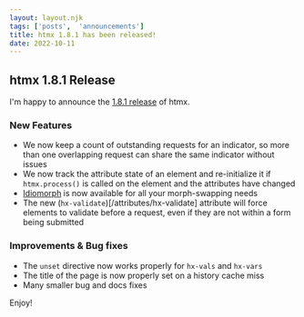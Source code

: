 ```yaml
---
layout: layout.njk
tags: ['posts',  'announcements']
title: htmx 1.8.1 has been released!
date: 2022-10-11
---
```


## htmx 1.8.1 Release

I'm happy to announce the [1.8.1 release](https://unpkg.com/browse/htmx.org@1.8.1/) of htmx.

### New Features

* We now keep a count of outstanding requests for an indicator, so more than one overlapping request can share the same
  indicator without issues
* We now track the attribute state of an element and re-initialize it if `htmx.process()` is called on the element and
  the attributes have changed
* [Idiomorph](https://github.com/bigskysoftware/idiomorph) is now available for all your morph-swapping needs
* The new (`hx-validate`)[/attributes/hx-validate] attribute will force elements to validate before a request, even if
  they are not within a form being submitted

### Improvements & Bug fixes

* The `unset` directive now works properly for `hx-vals` and `hx-vars`
* The title of the page is now properly set on a history cache miss
* Many smaller bug and docs fixes

Enjoy!

